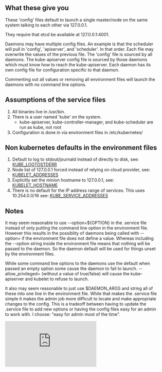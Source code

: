 What these give you
------------------------------------

These 'config' files default to launch a single master/node on the same system talking to each
other via 127.0.0.1.

They require that etcd be available at 127.0.0.1:4001.

Daemons may have multiple config files.  An example is that the scheduler will pull in 'config', 'apiserver', and 'scheduler'.  In that order.  Each file may overwrite the values of the previous file.  The 'config' file is sourced by all daemons.  The kube-apiserver config file is sourced by those daemons which must know how to reach the kube-apiserver.  Each daemon has its own config file for configuration specific to that daemon.

Commenting out all values or removing all environment files will launch the daemons with no command line options.

Assumptions of the service files
--------------------------------

1. All binaries live in /usr/bin.
2. There is a user named 'kube' on the system.
   * kube-apiserver, kube-controller-manager, and kube-scheduler are run as kube, not root
3. Configuration is done in via environment files in /etc/kubernetes/

Non kubernetes defaults in the environment files
------------------------------------------------
1. Default to log to stdout/journald instead of directly to disk, see: [KUBE_LOGTOSTDERR](environ/config)
2. Node list of 127.0.0.1 forced instead of relying on cloud provider, see: [KUBELET_ADDRESSES](environ/apiserver)
3. Explicitly set the minion hostname to 127.0.0.1, see: [KUBELET_HOSTNAME](environ/kubelet)
4. There is no default for the IP address range of services.  This uses 10.254.0.0/16 see: [KUBE_SERVICE_ADDRESSES](environ/apiserver)

Notes
-----
It may seem reasonable to use --option=${OPTION} in the .service file instead of only putting the command line option in the environment file.  However this results in the possiblity of daemons being called with --option= if the environment file does not define a value.  Whereas including the --option string inside the environment file means that nothing will be passed to the daemon.  So the daemon default will be used for things unset by the environment files.

While some command line options to the daemons use the default when passed an empty option some cause the daemon to fail to launch.  --allow_privileged= (without a value of true/false) will cause the kube-apiserver and kubelet to refuse to launch.

It also may seem reasonable to just use $DAEMON_ARGS and string all of these into one line in the environment file.  While that makes the .service file simple it makes the admin job more difficult to locate and make appropriate changes to the config.  This is a tradeoff between having to update the .service file to add new options or having the config files easy for an admin to work with.  I choose: "easy for admin most of the time".


[![Analytics](https://kubernetes-site.appspot.com/UA-36037335-10/GitHub/contrib/init/systemd/README.md?pixel)]()
